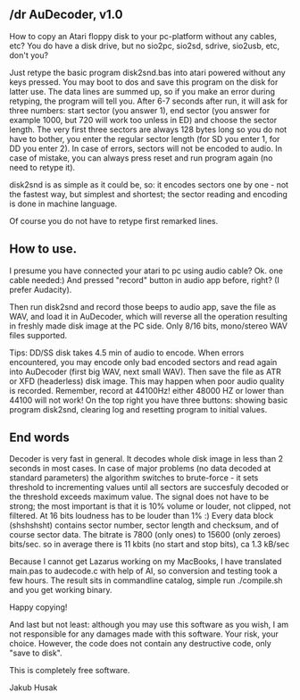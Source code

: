 /dr
AuDecoder, v1.0
---------------

How to copy an Atari floppy disk to your pc-platform without any cables, etc?
You do have a disk drive, but no sio2pc, sio2sd, sdrive, sio2usb, etc, don't you?

Just retype the basic program disk2snd.bas into atari powered without any keys pressed. You may boot to dos and save this program on the disk for latter use.
The data lines are summed up, so if you make an error during retyping, the program will tell you. After 6-7 seconds after run, it will ask for three numbers: start sector (you answer 1), end sector (you answer for example 1000, but 720 will work too unless in ED) and choose the sector length. The very first three sectors are always 128 bytes long so you do not have to bother, you enter the regular sector length (for SD you enter 1, for DD you enter 2). In case of errors, sectors will not be encoded to audio. In case of mistake, you can always press reset and run program again (no need to retype it).

disk2snd is as simple as it could be, so:
it encodes sectors one by one - not the fastest way, but simplest and shortest; the sector reading and encoding is done in machine language.

Of course you do not have to retype first remarked lines.

How to use.
-----------

I presume you have connected your atari to pc using audio cable? Ok. one cable needed:)
And pressed "record" button in audio app before, right? (I prefer Audacity).

Then run disk2snd and record those beeps to audio app, save the file as WAV, and load it in AuDecoder, which will reverse all the operation resulting in freshly made disk image at the PC side. Only 8/16 bits, mono/stereo WAV files  supported.

Tips:
DD/SS disk takes 4.5 min of audio to encode.
When errors encountered, you may encode only bad encoded sectors and read again into AuDecoder (first big WAV, next small WAV). Then save the file as ATR or XFD (headerless) disk image. This may happen when poor audio quality is recorded. Remember, record at 44100Hz! either 48000 HZ or lower than 44100 will not work!
On the top right you have three buttons: showing basic program disk2snd, clearing log and resetting program to initial values.

End words
---------

Decoder is very fast in general. It decodes whole disk image in less than 2 seconds in most cases. In case of major problems (no data decoded at standard parameters) the algorithm switches to brute-force - it sets threshold to incrementing values until all sectors are succesfuly decoded or the threshold exceeds maximum value.
The signal does not have to be strong; the most important is that it is 10% volume or louder, not clipped, not filtered. At 16 bits loudness has to be louder than 1% :)
Every data block (shshshsht) contains sector number, sector length and checksum, and of course sector data.
The bitrate is 7800 (only ones) to 15600 (only zeroes) bits/sec. so in average there is 11 kbits (no start and stop bits), ca 1.3 kB/sec 

Because I cannot get Lazarus working on my MacBooks, I have translated main.pas to audecode.c with help of AI, so conversion and testing took a few hours. The result sits in commandline catalog, simple run ./compile.sh and you get working binary.

Happy copying!

And last but not least: although you may use this software as you wish, I am not responsible for any damages made with this software. Your risk, your choice. However, the code does not contain any destructive code, only "save to disk".

This is completely free software.

Jakub Husak
